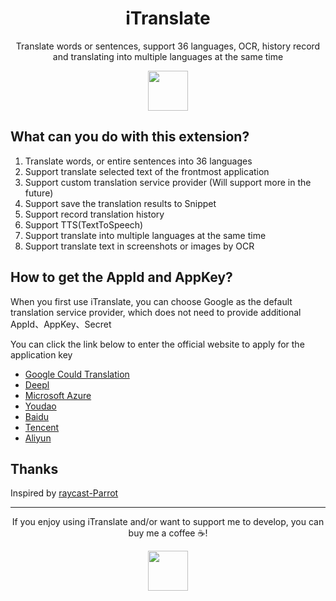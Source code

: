 <h1 align="center">
  <strong>iTranslate</strong>
</h1>
<p align="center">Translate words or sentences, support 36 languages, OCR, history record and translating into multiple languages at the same time</p>

<p align="center">
  <a title="Install iTranslate Raycast Extension" href="https://www.raycast.com/JinShi/itranslate#install">
    <img height="64" style="height: 64px" src="https://assets.raycast.com/JinShi/itranslate/install_button@2x.png">
  </a>          
</p>

## What can you do with this extension?

1. Translate words, or entire sentences into 36 languages
2. Support translate selected text of the frontmost application
3. Support custom translation service provider (Will support more in the future)
4. Support save the translation results to Snippet
5. Support record translation history
6. Support TTS(TextToSpeech)
7. Support translate into multiple languages at the same time
8. Support translate text in screenshots or images by OCR

## How to get the AppId and AppKey?

When you first use iTranslate, you can choose Google as the default translation service provider, which does not need to provide additional AppId、AppKey、Secret

You can click the link below to enter the official website to apply for the application key

- [Google Could Translation](https://cloud.google.com/translate)
- [Deepl](https://www.deepl.com/pro-api?cta=header-pro-api)
- [Microsoft Azure](https://docs.microsoft.com/en-us/azure/cognitive-services/translator/quickstart-translator?tabs=csharp)
- [Youdao](https://ai.youdao.com)
- [Baidu](https://fanyi-api.baidu.com)
- [Tencent](https://fanyi.qq.com/translateapi)
- [Aliyun](https://www.alibabacloud.com/product/machine-translation)

## Thanks

Inspired by [raycast-Parrot](https://github.com/Haojen/raycast-Parrot)

---

<p align="center">If you enjoy using iTranslate and/or want to support me to develop, you can buy me a coffee ☕!</p>

<p align="center">
  <a title="Buy Me A Coffee" href="https://www.buymeacoffee.com/J404">
    <img height="64" style="height: 64px" src="https://cdn.buymeacoffee.com/buttons/v2/default-yellow.png">
  </a>          
</p>
